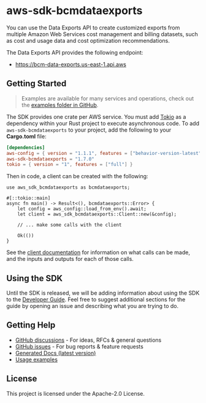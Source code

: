 # aws-sdk-bcmdataexports

You can use the Data Exports API to create customized exports from multiple Amazon Web Services cost management and billing datasets, such as cost and usage data and cost optimization recommendations.

The Data Exports API provides the following endpoint:
  - https://bcm-data-exports.us-east-1.api.aws

## Getting Started

> Examples are available for many services and operations, check out the
> [examples folder in GitHub](https://github.com/awslabs/aws-sdk-rust/tree/main/examples).

The SDK provides one crate per AWS service. You must add [Tokio](https://crates.io/crates/tokio)
as a dependency within your Rust project to execute asynchronous code. To add `aws-sdk-bcmdataexports` to
your project, add the following to your **Cargo.toml** file:

```toml
[dependencies]
aws-config = { version = "1.1.1", features = ["behavior-version-latest"] }
aws-sdk-bcmdataexports = "1.7.0"
tokio = { version = "1", features = ["full"] }
```

Then in code, a client can be created with the following:

```rust,no_run
use aws_sdk_bcmdataexports as bcmdataexports;

#[::tokio::main]
async fn main() -> Result<(), bcmdataexports::Error> {
    let config = aws_config::load_from_env().await;
    let client = aws_sdk_bcmdataexports::Client::new(&config);

    // ... make some calls with the client

    Ok(())
}
```

See the [client documentation](https://docs.rs/aws-sdk-bcmdataexports/latest/aws_sdk_bcmdataexports/client/struct.Client.html)
for information on what calls can be made, and the inputs and outputs for each of those calls.

## Using the SDK

Until the SDK is released, we will be adding information about using the SDK to the
[Developer Guide](https://docs.aws.amazon.com/sdk-for-rust/latest/dg/welcome.html). Feel free to suggest
additional sections for the guide by opening an issue and describing what you are trying to do.

## Getting Help

* [GitHub discussions](https://github.com/awslabs/aws-sdk-rust/discussions) - For ideas, RFCs & general questions
* [GitHub issues](https://github.com/awslabs/aws-sdk-rust/issues/new/choose) - For bug reports & feature requests
* [Generated Docs (latest version)](https://awslabs.github.io/aws-sdk-rust/)
* [Usage examples](https://github.com/awslabs/aws-sdk-rust/tree/main/examples)

## License

This project is licensed under the Apache-2.0 License.

